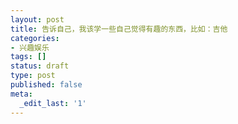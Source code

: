 ```yaml
---
layout: post
title: 告诉自己，我该学一些自己觉得有趣的东西，比如：吉他
categories:
- 兴趣娱乐
tags: []
status: draft
type: post
published: false
meta:
  _edit_last: '1'
---
```


